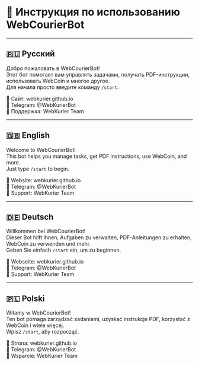# 📘 Инструкция по использованию WebCourierBot

---

## 🇷🇺 Русский

Добро пожаловать в WebCourierBot!  
Этот бот помогает вам управлять задачами, получать PDF-инструкции, использовать WebCoin и многое другое.  
Для начала просто введите команду `/start`.

🔗 Сайт: webkurier.github.io  
📨 Telegram: @WebKurierBot  
📌 Поддержка: WebKurier Team

---

## 🇬🇧 English

Welcome to WebCourierBot!  
This bot helps you manage tasks, get PDF instructions, use WebCoin, and more.  
Just type `/start` to begin.

🔗 Website: webkurier.github.io  
📨 Telegram: @WebKurierBot  
📌 Support: WebKurier Team

---

## 🇩🇪 Deutsch

Willkommen bei WebCourierBot!  
Dieser Bot hilft Ihnen, Aufgaben zu verwalten, PDF-Anleitungen zu erhalten, WebCoin zu verwenden und mehr.  
Geben Sie einfach `/start` ein, um zu beginnen.

🔗 Webseite: webkurier.github.io  
📨 Telegram: @WebKurierBot  
📌 Support: WebKurier Team

---

## 🇵🇱 Polski

Witamy w WebCourierBot!  
Ten bot pomaga zarządzać zadaniami, uzyskać instrukcje PDF, korzystać z WebCoin i wiele więcej.  
Wpisz `/start`, aby rozpocząć.

🔗 Strona: webkurier.github.io  
📨 Telegram: @WebKurierBot  
📌 Wsparcie: WebKurier Team